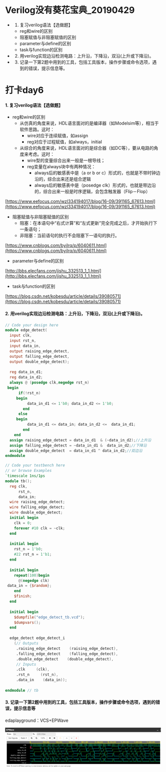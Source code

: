 # Verilog没有葵花宝典_20190429

- 1. 复习verilog语法【选做题】
  - reg和wire的区别
  - 阻塞赋值与非阻塞赋值的区别
  - parameter与define的区别
  - task与function的区别
- 2. 用verilog实现边沿检测电路：上升沿，下降沿，双沿(上升或下降沿)。
- 3. 记录一下第2题中用到的工具，包括工具版本，操作步骤或命令选项，遇到的错误，提示信息等。


# 打卡day6

#### 1. 复习verilog语法【选做题】

- reg和wire的区别
  - 从仿真的角度来说，HDL语言面对的是编译器（如Modelsim等），相当于软件思路。这时：
    - wire对应于连续赋值，如assign
    - reg对应于过程赋值，如always，initial
  - 从综合的角度来说，HDL语言面对的是综合器（如DC等），要从电路的角度来考虑。这时：
    - wire型的变量综合出来一般是一根导线；
    - reg变量在always块中有两种情况：
      - always后的敏感表中是（a or b or c）形式的，也就是不带时钟边沿的，综合出来还是组合逻辑
      - always后的敏感表中是（posedge clk）形式的，也就是带边沿的，综合出来一般是时序逻辑，会包含触发器（Flip－Flop）
      
[https://www.eefocus.com/wzl334194017/blog/16-09/391165_67613.html](https://www.eefocus.com/wzl334194017/blog/16-09/391165_67613.html) 
 
- 阻塞赋值与非阻塞赋值的区别
  - 阻塞：在本语句中“右式计算”和“左式更新”完全完成之后，才开始执行下一条语句；
  - 非阻塞：当前语句的执行不会阻塞下一语句的执行。
  
[https://www.cnblogs.com/byilrq/p/6040611.html](https://www.cnblogs.com/byilrq/p/6040611.html)
  
- parameter与define的区别

[http://bbs.elecfans.com/jishu_332513_1_1.html](http://bbs.elecfans.com/jishu_332513_1_1.html)
  
- task与function的区别

[https://blog.csdn.net/kobesdu/article/details/39080571](https://blog.csdn.net/kobesdu/article/details/39080571)

#### 2. 用verilog实现边沿检测电路：上升沿，下降沿，双沿(上升或下降沿)。

```verilog
// Code your design here
module edge_detect(
  input clk,
  input rst_n, 
  input data_in, 
  output raising_edge_detect, 
  output falling_edge_detect, 
  output double_edge_detect);
  
  reg data_in_d1;
  reg data_in_d2;
  always @ (posedge clk,negedge rst_n)
 begin
      if(!rst_n)
     begin 
          data_in_d1 <= 1'b0; data_in_d2 <= 1'b0; 
        end 
      else
     begin 
          data_in_d1 <= data_in; data_in_d2 <=  data_in_d1;
        end 
    end 
  assign raising_edge_detect = data_in_d1  & (~data_in_d2);//上升沿
  assign falling_edge_detect = ~data_in_d1 &  data_in_d2;//下降沿
  assign double_edge_detect  = data_in_d1 ^ data_in_d2;//双边沿
endmodule
```

```verilog
// Code your testbench here
// or browse Examples
`timescale 1ns/1ps
module tb();
  reg clk,
      rst_n,
      data_in;
  wire raising_edge_detect;
  wire falling_edge_detect;
  wire double_edge_detect;
  initial begin
    clk = 0;
    forever #10 clk = ~clk;
  end
  
  initial begin
    rst_n = 1'b0;
    #22 rst_n = 1'b1;
  end
  
  initial begin
    repeat(100)begin
      @(negedge clk)
 data_in = {$random};
    end
    $finish;
  end
  
  initial begin
    $dumpfile("edge_detect_tb.vcd");
    $dumpvars();
  end
  
  edge_detect edge_detect_i
    (// Outputs
     .raising_edge_detect    (raising_edge_detect),
     .falling_edge_detect    (falling_edge_detect),
     .double_edge_detect    (double_edge_detect),
     // Inputs
     .clk     (clk),
     .rst_n     (rst_n),
     .data_in    (data_in));
  
endmodule // tb
```

#### 3. 记录一下第2题中用到的工具，包括工具版本，操作步骤或命令选项，遇到的错误，提示信息等

edaplayground：VCS+EPWave

![边沿检测sim](https://github.com/TiankUo105/Digital_Front_End_Verilog/blob/master/picture/day3/边沿检测sim.png)


